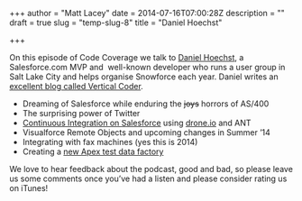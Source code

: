 +++
author = "Matt Lacey"
date = 2014-07-16T07:00:28Z
description = ""
draft = true
slug = "temp-slug-8"
title = "Daniel Hoechst"

+++


<p>On this episode of Code Coverage we talk to <a href="http://www.twitter.com/dhoechst">Daniel Hoechst</a>, a Salesforce.com MVP and  well-known developer who runs a user group in Salt Lake City and helps organise Snowforce each year. Daniel writes an <a href="http://www.verticalcoder.com/">excellent blog called Vertical Coder</a>.</p>
<ul>
<li>Dreaming of Salesforce while enduring the <del>joys</del> horrors of AS/400<del></del></li>
<li>The surprising power of Twitter</li>
<li><a href="http://www.verticalcoder.com/2014/01/07/continuous-integration-using-drone-io/">Continuous Integration on Salesforce</a> using <a href="http://drone.io">drone.io</a> and ANT</li>
<li>Visualforce Remote Objects and upcoming changes in Summer &#8217;14</li>
<li>Integrating with fax machines (yes this is 2014)</li>
<li>Creating a <a href="http://www.verticalcoder.com/2014/03/19/yet-another-test-factory/">new Apex test data factory</a></li>
</ul>
<p>We love to hear feedback about the podcast, good and bad, so please leave us some comments once you&#8217;ve had a listen and please consider rating us on iTunes!</p>
<p>&nbsp;</p>
<p>&nbsp;</p>



